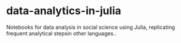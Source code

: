 # data-analytics-in-julia
Notebooks for data analysis in social science using Julia, replicating frequent analytical stepsin other languages..
